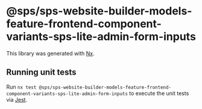 # @sps/sps-website-builder-models-feature-frontend-component-variants-sps-lite-admin-form-inputs

This library was generated with [Nx](https://nx.dev).

## Running unit tests

Run `nx test @sps/sps-website-builder-models-feature-frontend-component-variants-sps-lite-admin-form-inputs` to execute the unit tests via [Jest](https://jestjs.io).
